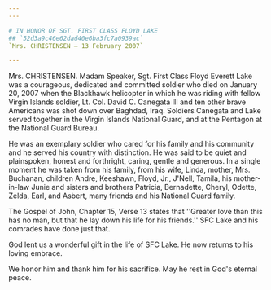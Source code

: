 ```yaml
---
---

# IN HONOR OF SGT. FIRST CLASS FLOYD LAKE
## `52d3a9c46e62dad40e6ba3fc7a0939ac`
`Mrs. CHRISTENSEN — 13 February 2007`

---
```



Mrs. CHRISTENSEN. Madam Speaker, Sgt. First Class Floyd Everett Lake 
was a courageous, dedicated and committed soldier who died on January 
20, 2007 when the Blackhawk helicopter in which he was riding with 
fellow Virgin Islands soldier, Lt. Col. David C. Canegata III and ten 
other brave Americans was shot down over Baghdad, Iraq. Soldiers 
Canegata and Lake served together in the Virgin Islands National Guard, 
and at the Pentagon at the National Guard Bureau.

He was an exemplary soldier who cared for his family and his 
community and he served his country with distinction. He was said to be 
quiet and plainspoken, honest and forthright, caring, gentle and 
generous. In a single moment he was taken from his family, from his 
wife, Linda, mother, Mrs. Buchanan, children Andre, Keeshawn, Floyd, 
Jr., J'Nell, Tamila, his mother-in-law Junie and sisters and brothers 
Patricia, Bernadette, Cheryl, Odette, Zelda, Earl, and Asbert, many 
friends and his National Guard family.

The Gospel of John, Chapter 15, Verse 13 states that ''Greater love 
than this has no man, but that he lay down his life for his friends.'' 
SFC Lake and his comrades have done just that.

God lent us a wonderful gift in the life of SFC Lake. He now returns 
to his loving embrace.

We honor him and thank him for his sacrifice. May he rest in God's 
eternal peace.
